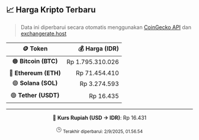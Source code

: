 

<!-- HARGA_KRIPTO -->
## 📈 Harga Kripto Terbaru

> Data ini diperbarui secara otomatis menggunakan [CoinGecko API](https://www.coingecko.com/) dan [exchangerate.host](https://exchangerate.host/)

<div align="center">

| 🪙 Token | 💰 Harga (IDR) |
|:------:|---------------:|
| 🟠 **Bitcoin (BTC)**   | Rp 1.795.310.026 |
| 🔵 **Ethereum (ETH)**  | Rp 71.454.410 |
| 🟣 **Solana (SOL)**    | Rp 3.274.593 |
| 🟢 **Tether (USDT)**   | Rp 16.435 |

---

💱 **Kurs Rupiah (USD → IDR)**: Rp 16.431

🕒 <sub>Terakhir diperbarui: 2/9/2025, 01.56.54</sub>

</div>
<!-- /HARGA_KRIPTO -->